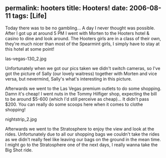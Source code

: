 permalink: hooters
title: Hooters!
date: 2006-08-11
tags: [Life]
---
Today there was to be no gambling... A day I never thought was possible. After I got up at around 5 PM I went with Morten to the Hooters hotel &amp; casino to dine and look around. The Hooters girls are in a class of their own, they're much nicer than most of the Spearmint girls, I simply have to stay at this hotel at some point!

las-vegas-130_2.jpg

Unfortunately when we got our pics taken we didn't switch cameras, so I've got the picture of Sally (our lovely waitress) together with Morten and vice versa, but nevermind, Sally's what's interesting in this picture.

Afterwards we went to the Las Vegas premium outlets to do some shopping. Damn it's cheap! I went nuts in the Tommy Hilfiger shop, expecting the bill to be around $5-600 (which I'd still perceive as cheap)... It didn't pass $200. You can really do some scoops here when it comes to clothe shopping!

nightstrip_2.jpg

Afterwards we went to the Stratosphere to enjoy the view and look at the rides. Unfortunately due to all our shopping bags we couldn't take the rides as we didn't really feel like leaving our bags on the ground in the mean time. I might go to the Stratosphere one of the next days, I really wanna take the Big Shot ride.
